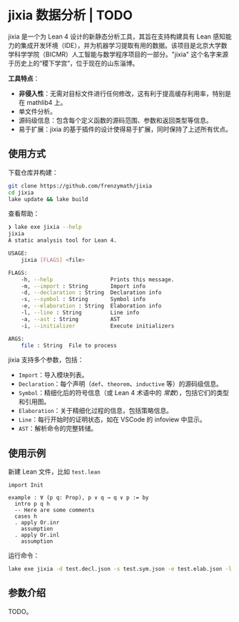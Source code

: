# jixia 数据分析 | TODO

jixia 是一个为 Lean 4 设计的新静态分析工具，其旨在支持构建具有 Lean 感知能力的集成开发环境（IDE），并为机器学习提取有用的数据。该项目是北京大学数学科学学院（BICMR）人工智能与数学程序项目的一部分。"jixia" 这个名字来源于历史上的“稷下学宫”，位于现在的山东淄博。

**工具特点**：
- **非侵入性**：无需对目标文件进行任何修改，这有利于提高缓存利用率，特别是在 mathlib4 上。
- 单文件分析。
- 源码级信息：包含每个定义函数的源码范围、参数和返回类型等信息。
- 易于扩展：jixia 的基于插件的设计使得易于扩展，同时保持了上述所有优点。

## 使用方式

下载仓库并构建：

```bash
git clone https://github.com/frenzymath/jixia
cd jixia
lake update && lake build
```

查看帮助：

```bash
❯ lake exe jixia --help                                                                                          
jixia
A static analysis tool for Lean 4.

USAGE:
    jixia [FLAGS] <file>

FLAGS:
    -h, --help                  Prints this message.
    -m, --import : String       Import info
    -d, --declaration : String  Declaration info
    -s, --symbol : String       Symbol info
    -e, --elaboration : String  Elaboration info
    -l, --line : String         Line info
    -a, --ast : String          AST
    -i, --initializer           Execute initializers

ARGS:
    file : String  File to process
```

jixia 支持多个参数，包括：
- `Import`：导入模块列表。
- `Declaration`：每个声明（`def`、`theorem`、`inductive` 等）的源码级信息。
- `Symbol`：精细化后的符号信息（或 Lean 4 术语中的 _常数_），包括它们的类型和引用图。
- `Elaboration`：关于精细化过程的信息，包括策略信息。
- `Line`：每行开始时的证明状态，如在 VSCode 的 infoview 中显示。
- `AST`：解析命令的完整转储。


## 使用示例

新建 Lean 文件，比如 `test.lean`

```lean
import Init

example : ∀ (p q: Prop), p ∨ q → q ∨ p := by
  intro p q h
  -- Here are some comments
  cases h
  . apply Or.inr
    assumption
  . apply Or.inl
    assumption
```

运行命令：

```bash
lake exe jixia -d test.decl.json -s test.sym.json -e test.elab.json -l test.lines.json test.lean
```

## 参数介绍

TODO。